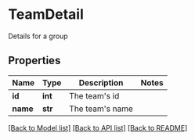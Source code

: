 # TeamDetail

Details for a group
## Properties
Name | Type | Description | Notes
------------ | ------------- | ------------- | -------------
**id** | **int** | The team&#39;s id | 
**name** | **str** | The team&#39;s name | 

[[Back to Model list]](../README.md#documentation-for-models) [[Back to API list]](../README.md#documentation-for-api-endpoints) [[Back to README]](../README.md)


